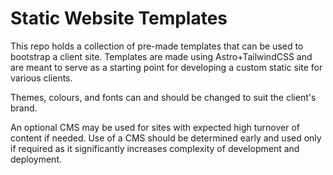 # Static Website Templates

This repo holds a collection of pre-made templates that can be used to bootstrap a client site. Templates are made using Astro+TailwindCSS and are meant to serve as a starting point for developing a custom static site for various clients. 

Themes, colours, and fonts can and should be changed to suit the client's brand. 

An optional CMS may be used for sites with expected high turnover of content if needed. Use of a CMS should be determined early and used only if required as it significantly increases complexity of development and deployment.

